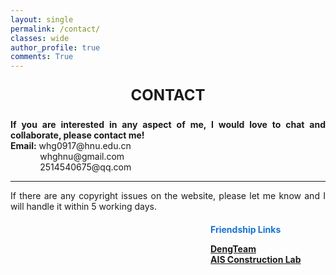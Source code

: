 ```yaml
---
layout: single
permalink: /contact/
classes: wide
author_profile: true
comments: True
---
```




<div style="text-align: center; font-size: 24px;">
  <p><strong>CONTACT</strong> </p>
</div>


<div style="text-align: justify;">
  <p><strong>If you are interested in any aspect of me, I would love to chat and collaborate, please contact me!</strong><br>
  <strong>Email:</strong> whg0917@hnu.edu.cn<br>
  &nbsp;&nbsp;&nbsp;&nbsp;&nbsp;&nbsp;&nbsp;&nbsp;&nbsp;&nbsp;&nbsp;&nbsp;whghnu@gmail.com<br>
  &nbsp;&nbsp;&nbsp;&nbsp;&nbsp;&nbsp;&nbsp;&nbsp;&nbsp;&nbsp;&nbsp;&nbsp;2514540675@qq.com</p>
</div>



<div style="text-align: justify;">
  <hr>
  <p>If there are any copyright issues on the website, please let me know and I will handle it within 5 working days.</p>
</div>



<!-- <div style="display: flex; justify-content: center; align-items: center;margin: 0 auto;">
  <img src="/web_resources\合照.jpg" style="max-width: 100%; height: auto; margin-bottom: 10px;" />
</div> -->



<div style="display: flex; align-items: flex-start; margin-top: 20px; margin-bottom: 20px;">
  <div style="flex-shrink: 0; width: 300px; margin-right: 20px;">
    <script type="text/javascript" id="clustrmaps"
      src="//cdn.clustrmaps.com/map_v2.js?cl=ffffff&w=300&t=tt&d=0J2HJpwHjDPsYDCflSW-Je8Enl_S9-uLfGIsLw3qyEM">
    </script>
  </div>


  <div style="text-align: justify;">
    <span style="color:#1772d0; display: block; margin-bottom: 10px;">
      <b>Friendship Links</b>
    </span>
    <p>
      <a href="https://www.dengteam.com/index.php?m=content&c=index&a=lists&catid=19" target="_blank"><strong>DengTeam</strong><br>
      <a href="https://www.shao-lab.com/AIS-Construction-Lab-d2cd3b540c494942b20594212ffd448c" target="_blank"><strong>AIS Construction Lab</strong><br>
    </p>
  </div>

</div>
